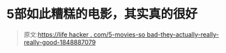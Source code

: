 # 5部如此糟糕的电影，其实真的很好

> 原文:[https://life hacker . com/5-movies-so bad-they-actually-really-really-good-1848887079](https://lifehacker.com/5-movies-so-bad-theyre-actually-really-good-1848887079)